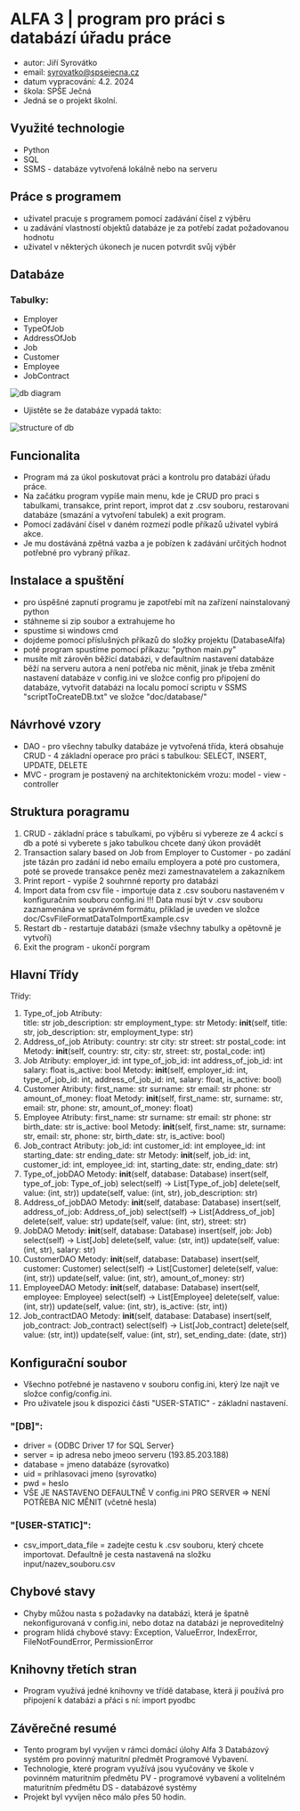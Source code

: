 # ALFA 3 | program pro práci s databází úřadu práce
- autor: Jiří Syrovátko
- email: syrovatko@spsejecna.cz
- datum vypracování: 4.2. 2024
- škola: SPŠE Ječná
- Jedná se o projekt školní.

## Využité technologie
- Python
- SQL
- SSMS - databáze vytvořená lokálně nebo na serveru

## Práce s programem
- uživatel pracuje s programem pomocí zadávání čísel z výběru
- u zadávání vlastností objektů databáze je za potřebí zadat požadovanou hodnotu
- uživatel v některých úkonech je nucen potvrdit svůj výběr

## Databáze
### Tabulky:
- Employer
- TypeOfJob
- AddressOfJob
- Job
- Customer
- Employee
- JobContract

![db diagram](https://github.com/JirkS/PV-database-Alfa/blob/main/EmploymentDepartmentDiagramRelational.png)

- Ujistěte se že databáze vypadá takto:
  
![structure of db](https://github.com/JirkS/PV-database-Alfa/blob/main/Screenshot%202024-02-04%20215535.jpg)

## Funcionalita
- Program má za úkol poskutovat práci a kontrolu pro databází úřadu práce.
- Na začátku program vypíše main menu, kde je CRUD pro praci s tabulkami, transakce, print report, improt dat z .csv souboru, restarovani databáze (smazání a vytvoření tabulek) a exit program.
- Pomocí zadávání čísel v daném rozmezí podle příkazů uživatel vybírá akce.
- Je mu dostáváná zpětná vazba a je pobízen k zadávání určitých hodnot potřebné pro vybraný příkaz.

## Instalace a spuštění
- pro úspěšné zapnutí programu je zapotřebí mít na zařízení nainstalovaný python
- stáhneme si zip soubor a extrahujeme ho
- spustíme si windows cmd
- dojdeme pomocí příslušných příkazů do složky projektu (DatabaseAlfa)
- poté program spustíme pomocí příkazu: "python main.py"
- musíte mít zárověn běžící databázi, v defaultním nastavení databáze běží na serveru autora a není potřeba nic měnit, jinak je třeba změnit nastavení databáze v config.ini ve složce config pro připojení do databáze, vytvořit databázi na localu pomocí scriptu v SSMS "scriptToCreateDB.txt" ve složce "doc/database/"

## Návrhové vzory
- DAO - pro všechny tabulky databáze je vytvořená třída, která obsahuje CRUD - 4 základní operace pro práci s tabulkou: SELECT, INSERT, UPDATE, DELETE
- MVC - program je postavený na architektonickém vrozu: model - view - controller

## Struktura poragramu
1. CRUD - základní práce s tabulkami, po výběru si vybereze ze 4 ackcí s db a poté si vyberete s jako tabulkou chcete daný úkon provádět
2. Transaction salary based on Job from Employer to Customer - po zadání jste tázán pro zadání id nebo emailu employera a poté pro customera, poté se provede transakce peněz mezi zamestnavatelem a zakazníkem
3. Print report - vypíše 2 souhrnné reporty pro databázi
4. Import data from csv file - importuje data z .csv souboru nastaveném v konfiguračním souboru config.ini !!! Data musí být v .csv souboru zaznamenána ve správném formátu, příklad je uveden ve složce doc/CsvFileFormatDataToImportExample.csv
5. Restart db - restartuje databázi (smaže všechny tabulky a opětovně je vytvoří)
6. Exit the program - ukončí porgram

## Hlavní Třídy
Třídy:
  1. Type_of_job
    Atributy:<br>
      title: str
      job_description: str
      employment_type: str
    Metody:
      __init__(self, title: str, job_description: str, employment_type: str)
  2. Address_of_job
Atributy:
country: str
city: str
street: str
postal_code: int
Metody:
__init__(self, country: str, city: str, street: str, postal_code: int)
3. Job
Atributy:
employer_id: int
type_of_job_id: int
address_of_job_id: int
salary: float
is_active: bool
Metody:
__init__(self, employer_id: int, type_of_job_id: int, address_of_job_id: int, salary: float, is_active: bool)
4. Customer
Atributy:
first_name: str
surname: str
email: str
phone: str
amount_of_money: float
Metody:
__init__(self, first_name: str, surname: str, email: str, phone: str, amount_of_money: float)
5. Employee
Atributy:
first_name: str
surname: str
email: str
phone: str
birth_date: str
is_active: bool
Metody:
__init__(self, first_name: str, surname: str, email: str, phone: str, birth_date: str, is_active: bool)
6. Job_contract
Atributy:
job_id: int
customer_id: int
employee_id: int
starting_date: str
ending_date: str
Metody:
__init__(self, job_id: int, customer_id: int, employee_id: int, starting_date: str, ending_date: str)
7. Type_of_jobDAO
Metody:
__init__(self, database: Database)
insert(self, type_of_job: Type_of_job)
select(self) -> List[Type_of_job]
delete(self, value: (int, str))
update(self, value: (int, str), job_description: str)
8. Address_of_jobDAO
Metody:
__init__(self, database: Database)
insert(self, address_of_job: Address_of_job)
select(self) -> List[Address_of_job]
delete(self, value: str)
update(self, value: (int, str), street: str)
9. JobDAO
Metody:
__init__(self, database: Database)
insert(self, job: Job)
select(self) -> List[Job]
delete(self, value: (str, int))
update(self, value: (int, str), salary: str)
10. CustomerDAO
Metody:
__init__(self, database: Database)
insert(self, customer: Customer)
select(self) -> List[Customer]
delete(self, value: (int, str))
update(self, value: (int, str), amount_of_money: str)
11. EmployeeDAO
Metody:
__init__(self, database: Database)
insert(self, employee: Employee)
select(self) -> List[Employee]
delete(self, value: (int, str))
update(self, value: (int, str), is_active: (str, int))
12. Job_contractDAO
Metody:
__init__(self, database: Database)
insert(self, job_contract: Job_contract)
select(self) -> List[Job_contract]
delete(self, value: (str, int))
update(self, value: (int, str), set_ending_date: (date, str))

## Konfigurační soubor
- Všechno potřebné je nastaveno v souboru config.ini, který lze najít ve složce config/config.ini.
- Pro uživatele jsou k dispozici části "USER-STATIC" - základní nastavení.
### "[DB]":
- driver = {ODBC Driver 17 for SQL Server}
- server = ip adresa nebo jmeoo serveru (193.85.203.188)
- database = jmeno databáze (syrovatko)
- uid = prihlasovaci jmeno (syrovatko)
- pwd = heslo
- VŠE JE NASTAVENO DEFAULTNĚ V config.ini PRO SERVER => NENÍ POTŘEBA NIC MĚNIT (včetně hesla)
### "[USER-STATIC]":
- csv_import_data_file = zadejte cestu k .csv souboru, který chcete importovat. Defaultně je cesta nastavená na složku input/nazev_souboru.csv

## Chybové stavy
- Chyby můžou nasta s požadavky na databázi, která je špatně nekonfigurovaná v config.ini, nebo dotaz na databázi je neproveditelný
- program hlídá chybové stavy: Exception, ValueError, IndexError, FileNotFoundError, PermissionError

## Knihovny třetích stran
- Program využívá jedné knihovny ve třídě database, která ji používá pro připojení k databázi a přáci s ní: import pyodbc

## Závěrečné resumé
- Tento program byl vyvíjen v rámci domácí úlohy Alfa 3  Databázový systém pro povinný maturitní předmět Programové Vybavení.
- Technologie, které program využívá jsou vyučovány ve škole v povinném maturitním předmětu PV - programové vybavení a volitelném maturitním předmětu DS - databázové systémy
- Projekt byl vyvíjen něco málo přes 50 hodin.


